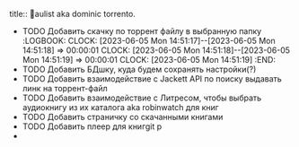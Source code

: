 title:: 🥇aulist aka dominic torrento.

- TODO Добавить скачку по торрент файлу в выбранную папку
  :LOGBOOK:
  CLOCK: [2023-06-05 Mon 14:51:17]--[2023-06-05 Mon 14:51:18] =>  00:00:01
  CLOCK: [2023-06-05 Mon 14:51:18]--[2023-06-05 Mon 14:51:19] =>  00:00:01
  CLOCK: [2023-06-05 Mon 14:51:19]
  :END:
- TODO Добавить БДшку, куда будем сохранять настройки(?)
- TODO Добавить взаимодействие с Jackett API по поиску выдавать линк на торрент-файл
- TODO Добавить взаимодействие с Литресом, чтобы выбрать аудиокнигу из их каталога aka robinwatch для книг
- TODO Добавить страничку со скачанными книгами
- TODO Добавить плеер для книгgit p
-